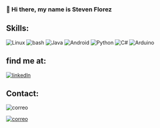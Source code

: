 ### 👋 Hi there, my name is Steven Florez

## Skills:


![Linux](https://img.shields.io/badge/Linux-FCC624?style=for-the-badge&logo=Linux&logoColor=white&labelColor=000000&?logoWidth=40)
![bash](https://img.shields.io/badge/GNU_bash-252639?style=for-the-badge&logo=GNUbash&logoColor=white&labelColor=000000&?logoWidth=40)
![Java](https://img.shields.io/badge/Java-FF5733?style=for-the-badge&logo=JavaScript&logoColor=white&labelColor=000000&?logoWidth=40)
![Android](https://img.shields.io/badge/Android-98FF9B?style=for-the-badge&logo=Android&logoColor=white&labelColor=000000&?logoWidth=40)
![Python](https://img.shields.io/badge/Python-000CFF?style=for-the-badge&logo=python&logoColor=white&labelColor=000000&?logoWidth=40)
![C#](https://img.shields.io/badge/C_Sharp-B200FF?style=for-the-badge&logo=CSharp&logoColor=white&labelColor=000000&?logoWidth=40)
![Arduino](https://img.shields.io/badge/Arduino-98FFFF?style=for-the-badge&logo=arduino&logoColor=white&labelColor=000000&?logoWidth=40)


## find me at:

[![linkedln](https://img.shields.io/badge/Linkedin-Steven_Florez-98FFFF?style=for-the-badge&logo=linkedin&logoColor=white&labelColor=000000&?logoWidth=40)](https://www.linkedin.com/in/saflorezprieto/)

## Contact:

![correo](https://img.shields.io/badge/Mail-saflorezprieto@gmail.com-D60000?style=for-the-badge&logo=Gmail&logoColor=white&labelColor=000000&?logoWidth=40)

<a href="mailto:saflorezprieto@gmail.com">![correo](https://img.shields.io/badge/Mail-saflorezprieto@gmail.com-D60000?style=for-the-badge&logo=Gmail&logoColor=white&labelColor=000000&?logoWidth=40)</a>
<!---https://shields.io/category/other-->
<!---https://simpleicons.org/?q=tre-->
